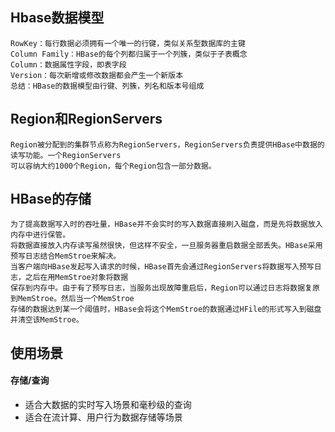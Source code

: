## Hbase数据模型
    RowKey：每行数据必须拥有一个唯一的行键，类似关系型数据库的主键
    Column Family：HBase的每个列都归属于一个列簇，类似于子表概念
    Column：数据属性字段，即表字段
    Version：每次新增或修改数据都会产生一个新版本
    总结：HBase的数据模型由行键、列簇，列名和版本号组成
    
## Region和RegionServers
    Region被分配到的集群节点称为RegionServers，RegionServers负责提供HBase中数据的读写功能。一个RegionServers
    可以容纳大约1000个Region，每个Region包含一部分数据。
    
## HBase的存储
    为了提高数据写入时的吞吐量，HBase并不会实时的写入数据直接刷入磁盘，而是先将数据放入内存中进行保管。
    将数据直接放入内存读写虽然很快，但这样不安全，一旦服务器重启数据全部丢失。HBase采用预写日志结合MemStroe来解决。
    当客户端向HBase发起写入请求的时候，HBase首先会通过RegionServers将数据写入预写日志，之后在用MemStroe对象将数据
    保存到内存中。由于有了预写日志，当服务出现故障重启后，Region可以通过日志将数据复原到MemStroe。然后当一个MemStroe
    存储的数据达到某一个阈值时，HBase会将这个MemStroe的数据通过HFile的形式写入到磁盘并清空该MemStroe。

## 使用场景
#### 存储/查询
* 适合大数据的实时写入场景和毫秒级的查询
* 适合在流计算、用户行为数据存储等场景